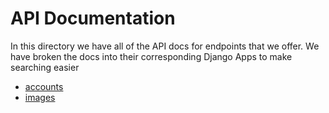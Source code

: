 # API Documentation

In this directory we have all of the API docs for endpoints that we offer.
We have broken the docs into their corresponding Django Apps to make searching easier

- [accounts](accounts/README.md)
- [images](images/README.md)

